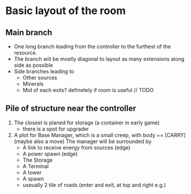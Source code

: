 # Basic layout of the room

## Main branch

* One long branch leading from the controller to the furthest of the resource.
* The branch will be mostly diagonal to layout as many extensions along side as possible
* Side branches leading to 
    - Other sources
    - Minerals
    - Mid of each exits? definetely if room is useful // TODO

## Pile of structure near the controller

1. The closest is planed for storage (a container in early game)
     - there is a spot for upgrader
2. A plot for Base Manager, which is a small creep, with body == [CARRY] (maybe also a move)
    The manager will be surrounded by
    - A link to receive energy from sources (edge)
    - A power spawn (edge)
    - The Storage
    - A Terminal
    - A tower
    - A spawn
    - useually 2 tile of roads (enter and exit, at top and right e.g.)